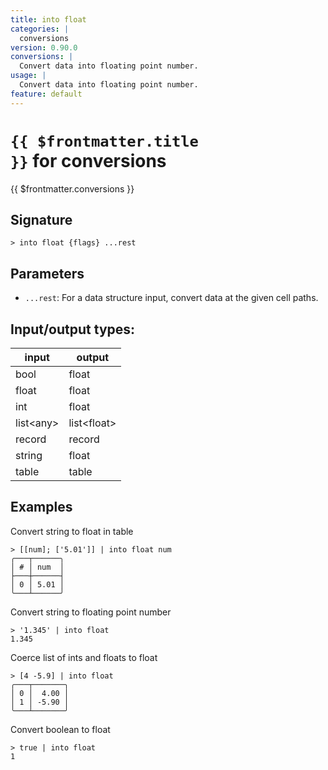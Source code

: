 ```yaml
---
title: into float
categories: |
  conversions
version: 0.90.0
conversions: |
  Convert data into floating point number.
usage: |
  Convert data into floating point number.
feature: default
---
```


<!-- This file is automatically generated. Please edit the command in https://github.com/nushell/nushell instead. -->

# <code>{{ $frontmatter.title }}</code> for conversions

<div class='command-title'>{{ $frontmatter.conversions }}</div>

## Signature

`> into float {flags} ...rest`

## Parameters

- `...rest`: For a data structure input, convert data at the given cell paths.

## Input/output types:

| input       | output        |
| ----------- | ------------- |
| bool        | float         |
| float       | float         |
| int         | float         |
| list\<any\> | list\<float\> |
| record      | record        |
| string      | float         |
| table       | table         |

## Examples

Convert string to float in table

```nushell
> [[num]; ['5.01']] | into float num
╭───┬──────╮
│ # │ num  │
├───┼──────┤
│ 0 │ 5.01 │
╰───┴──────╯

```

Convert string to floating point number

```nushell
> '1.345' | into float
1.345
```

Coerce list of ints and floats to float

```nushell
> [4 -5.9] | into float
╭───┬───────╮
│ 0 │  4.00 │
│ 1 │ -5.90 │
╰───┴───────╯

```

Convert boolean to float

```nushell
> true | into float
1
```
